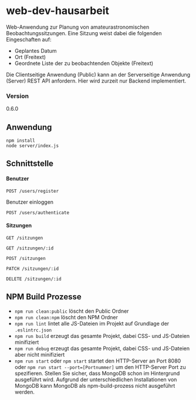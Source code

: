 # web-dev-hausarbeit
Web-Anwendung zur Planung von amateurastronomischen Beobachtungssitzungen. Eine Sitzung weist dabei die folgenden Eingeschaften auf:
- Geplantes Datum
- Ort (Freitext)
- Geordnete Liste der zu beobachtenden Objekte (Freitext)

Die Clientseitige Anwendung (Public) kann an der Serverseitige Anwendung (Server) REST API anfordern.
Hier wird zurzeit nur Backend implementiert.

### Version
0.6.0

## Anwendung
```
npm install
node server/index.js
```

## Schnittstelle

#### Benutzer
```
POST /users/register
```

Benutzer einloggen
```
POST /users/authenticate
```

#### Sitzungen
```
GET /sitzungen
```

```
GET /sitzungen/:id
```

```
POST /sitzungen
```

```
PATCH /sitzungen/:id
```

```
DELETE /sitzungen/:id
```

## NPM Build Prozesse
- `npm run clean:public` löscht den Public Ordner
- `npm run clean:npm` löscht den NPM Ordner
- `npm run lint` lintet alle JS-Dateien im Projekt auf Grundlage der `.eslintrc.json`
- `npm run build` erzeugt das gesamte Projekt, dabei CSS- und JS-Dateien minifiziert
- `npm run debug` erzeugt das gesamte Projekt, dabei CSS- und JS-Dateien aber nicht minifiziert
- `npm run start` oder `npm start` startet den HTTP-Server an Port 8080 oder `npm run start --port=[Portnummer]` um den HTTP-Server Port zu spezifieren. Stellen Sie sicher, dass MongoDB schon im Hintergrund ausgeführt wird. Aufgrund der unterschiedlichen Installationen von MongoDB kann MongoDB als npm-build-prozess nicht ausgeführt werden.